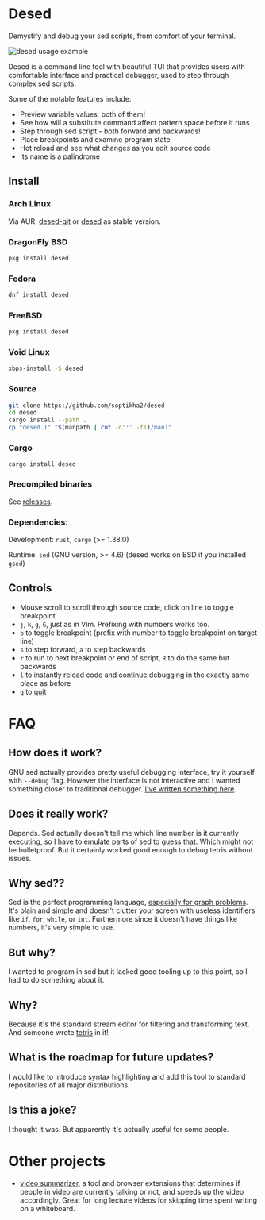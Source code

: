 # Desed
Demystify and debug your sed scripts, from comfort of your terminal.

![desed usage example](img/desed.gif)

Desed is a command line tool with beautiful TUI that provides users with comfortable interface and practical debugger, used to step through complex sed scripts.

Some of the notable features include:

- Preview variable values, both of them!
- See how will a substitute command affect pattern space before it runs
- Step through sed script - both forward and backwards!
- Place breakpoints and examine program state
- Hot reload and see what changes as you edit source code
- Its name is a palindrome

## Install

### Arch Linux

Via AUR: [desed-git](https://aur.archlinux.org/packages/desed-git/) or [desed](https://aur.archlinux.org/packages/desed/) as stable version.

### DragonFly BSD

```sh
pkg install desed
```

### Fedora

```sh
dnf install desed
```

### FreeBSD

```sh
pkg install desed
```

### Void Linux

```sh
xbps-install -S desed
```

### Source

```sh
git clone https://github.com/soptikha2/desed
cd desed
cargo install --path .
cp "desed.1" "$(manpath | cut -d':' -f1)/man1"
```

### Cargo

```
cargo install desed
```

### Precompiled binaries

See [releases](https://github.com/SoptikHa2/desed/releases).

### Dependencies:

Development: `rust`, `cargo` (>= 1.38.0)

Runtime: `sed` (GNU version, >= 4.6) (desed works on BSD if you installed `gsed`)

## Controls

- Mouse scroll to scroll through source code, click on line to toggle breakpoint
- `j`, `k`, `g`, `G`, just as in Vim. Prefixing with numbers works too.
- `b` to toggle breakpoint (prefix with number to toggle breakpoint on target line)
- `s` to step forward, `a` to step backwards
- `r` to run to next breakpoint or end of script, `R` to do the same but backwards
- `l` to instantly reload code and continue debugging in the exactly same place as before
- `q` to [quit](https://github.com/hakluke/how-to-exit-vim)

# FAQ

## How does it work?
GNU sed actually provides pretty useful debugging interface, try it yourself with `--debug` flag. However the interface is not interactive and I wanted something closer to traditional debugger. [I've written something here](https://soptik.tech/articles/building-desed-the-sed-debugger.html).

## Does it really work?
Depends. Sed actually doesn't tell me which line number is it currently executing, so I have to emulate parts of sed to guess that. Which might not be bulletproof. But it certainly worked good enough to debug tetris without issues.

## Why sed??

Sed is the perfect programming language, [especially for graph problems](https://tildes.net/~comp/b2k/programming_challenge_find_path_from_city_a_to_city_b_with_least_traffic_controls_inbetween#comment-2run). It's plain and simple and doesn't clutter your screen with useless identifiers like `if`, `for`, `while`, or `int`. Furthermore since it doesn't have things like numbers, it's very simple to use.

## But why?

I wanted to program in sed but it lacked good tooling up to this point, so I had to do something about it.

## Why?

Because it's the standard stream editor for filtering and transforming text. And someone wrote [tetris](https://github.com/uuner/sedtris) in it!

## What is the roadmap for future updates?

I would like to introduce syntax highlighting and add this tool to standard repositories of all major distributions.

## Is this a joke?

I thought it was. But apparently it's actually useful for some people.

# Other projects

- [video summarizer](https://github.com/soptikha2/video-summarizer), a tool and browser extensions that determines if people in video are currently talking or not, and speeds up the video accordingly. Great for long lecture videos for skipping time spent writing on a whiteboard.
